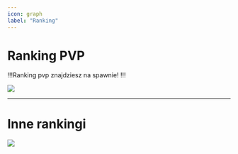 ```yaml
---
icon: graph
label: "Ranking"
---
```


# Ranking PVP

!!!Ranking pvp znajdziesz na spawnie!
!!!

![](https://i.imgur.com/uCdhMUn.png)

---

# Inne rankingi

![](https://i.imgur.com/7WSpi5Y.png0)
